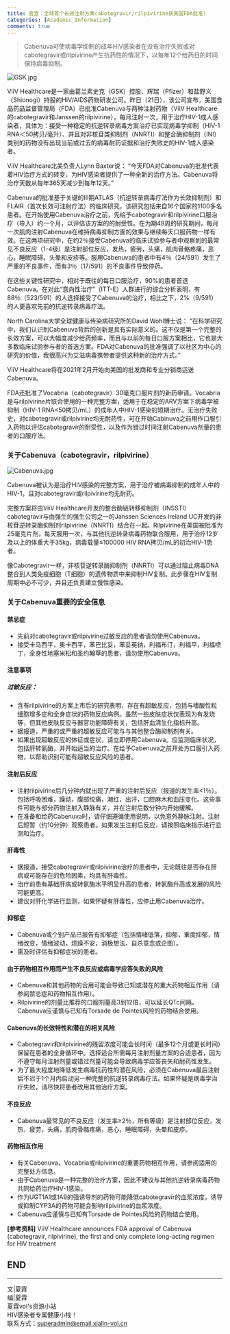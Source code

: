 ```yaml
---
title: 官宣：全球首个长效注射方案cabotegravir/rilpivirine获美国FDA批准!
categories: [Academic_Information]
comments: true
---
```

> Cabenuva可使病毒学抑制的成年HIV感染者在没有治疗失败或对cabotegravir或rilpivirine产生抗药性的情况下，以每年12个给药日的时间保持病毒抑制。

![GSK.jpg](https://i.loli.net/2021/01/22/dySk8rJ4wRpXY7I.jpg)

ViiV Healthcare是一家由葛兰素史克（GSK）控股、辉瑞（Pfizer）和盐野义（Shionogi）持股的HIV/AIDS药物研发公司。昨日（21日），该公司宣布，美国食品药品监督管理局（FDA）已批准Cabenuva与两种注射药物（ViiV Healthcare的cabotegravir和Janssen的rilpivirine），每月注射一次，用于治疗HIV-1成人感染者，具体为：接受一种稳定的抗逆转录病毒方案治疗已实现病毒学抑制（HIV-1 RNA＜50拷贝/毫升）、并且对非核苷类抑制剂（NNRTI）和整合酶抑制剂（INI）类别的药物没有出现当前或过去的病毒耐药证据和治疗失败史的HIV-1成人感染者。

ViiV Healthcare北美负责人Lynn Baxter说： “今天FDA对Cabenuva的批准代表着HIV治疗方式的转变，为HIV感染者提供了一种全新的治疗方法。Cabenuva将治疗天数从每年365天减少到每年12天。”

Cabenuva的批准基于关键的III期ATLAS（抗逆转录病毒疗法作为长效抑制剂）和FLAIR（首次长效可注射疗法）的临床研究，该研究包括来自16个国家的1100多名患者。在开始使用Cabenuva治疗之前，先给予cabotegravir和rilpivirine口服治疗（导入）约一个月，以评估该方案的的耐受性。在为期48周的研究期间，每月一次肌肉注射Cabenuva在维持病毒抑制方面的效果与继续每天口服药物一样有效。在这两项研究中，在约2％接受Cabenuva的临床试验参与者中观察到的最常见不良反应（1-4级）是注射部位反应，发热，疲劳，头痛，肌肉骨骼疼痛，恶心，睡眠障碍，头晕和皮疹等。服用Cabenuva的患者中有4％（24/591）发生了严重的不良事件，而有3％（17/591）的不良事件导致停药。

在这些关键性研究中，相对于既往的每日口服治疗，90%的患者首选Cabenuva。在对此“意向性治疗”（ITT-E）人群进行的综合分析表明，有88％（523/591）的人选择接受了Cabenuva的治疗，相比之下，2%（9/591）的人更喜欢先前的抗逆转录病毒疗法。

North Carolina大学全球健康与传染病研究所的David Wohl博士说： “在科学研究中，我们认识到Cabenuva背后的创新是具有实际意义的。这不仅是第一个完整的长效方案，可以大幅度减少给药频率，而且与以前的每日口服方案相比，它也是大多数临床试验参与者的首选方案。FDA对Cabenuva的批准强调了以社区为中心的研究的价值，我很高兴为艾滋病毒携带者提供这种新的治疗方式。”

ViiV Healthcare将在2021年2月开始向美国的批发商和专业分销商运送Cabenuva。

FDA还批准了Vocabria（cabotegravir）30毫克口服片剂的新药申请。Vocabria是与rilpivirine片联合使用的一种完整方案，适用于在稳定的ARV方案下病毒学被抑制（HIV-1 RNA<50拷贝/mL）的成年人中HIV-1感染的短期治疗。无治疗失败史，对cabotegravir或rilpivirine均无耐药性，可在开始Cabinuva之前用作口服引入药物以评估cabotegravir的耐受性，以及作为错过时间注射Cabenuva剂量的患者的口服疗法。

### 关于Cabenuva（cabotegravir，rilpivirine）

![Cabenuva.jpg](https://i.loli.net/2021/01/22/nG8j73VC9WySM2I.jpg)

Cabenuva被认为是治疗HIV感染的完整方案，用于治疗被病毒抑制的成年人中的HIV-1，且对cabotegravir或rilpivirine均无耐药。

完整方案将由ViiV Healthcare开发的整合酶链转移抑制剂（INSSTI）cabotegravir与由强生的强生公司之一的Janssen Sciences Ireland UC开发的非核苷逆转录酶抑制剂rilpivirine（NNRTI）结合在一起。Rilpivirine在美国被批准为25毫克片剂，每天服用一次，与其他抗逆转录病毒药物联合服用，用于治疗12岁及以上的体重大于35kg，病毒载量≤100000 HIV RNA拷贝/mL的初治HIV-1患者。

像Cabotegravir一样，非核苷逆转录酶抑制剂（NNRTI）可以通过阻止病毒DNA整合到人类免疫细胞（T细胞）的遗传物质中来抑制HIV复制。此步骤在HIV复制周期中必不可少，并且还负责建立慢性感染。

### 关于Cabenuva重要的安全信息

#### 禁忌症

- 先前对cabotegravir或rilpivirine过敏反应的患者请勿使用Cabenuva。
- 接受卡马西平，奥卡西平，苯巴比妥，苯妥英钠，利福布汀，利福平，利福喷丁，全身性地塞米松和圣约翰草的患者，请勿使用Cabenuva。

#### 注意事项

##### 过敏反应：

- 含有rilpivirine的方案上市后的研究表明，存在有超敏反应，包括与嗜酸性粒细胞增多症和全身症状的药物反应病例。虽然一些皮肤症状仅表现为有发烧等，但其他皮肤反应与器官功能障碍有关，包括肝血清生化指标升高。
- 据报道，严重的或严重的超敏反应可能与与其他整合酶抑制剂有关。
- 如果出现超敏反应的体征或症状，请立即停用Cabenuva。应监测临床状况，包括肝转氨酶，并开始适当的治疗。在给予Cabenuva之前开处方口服引入药物，以帮助识别可能有超敏反应风险的患者。

#### 注射后反应

- 注射rilpivirine后几分钟内就出现了严重的注射后反应（报道的发生率<1％），包括呼吸困难，躁动，腹部绞痛，潮红，出汗，口腔麻木和血压变化。这些事件可能与部分药物注射入静脉有关，并在注射后数分钟内开始缓解。
- 在准备和给药Cabenuva时，请仔细遵循使用说明，以免意外静脉注射。注射后短暂（约10分钟）观察患者。如果发生注射后反应，请按照临床指示进行监测和治疗。

#### 肝毒性

- 据报道，接受cabotegravir或rilpivirine治疗的患者中，无论既往是否存在肝病或可能存在的危险因素，均具有肝毒性。
- 治疗前患有基础肝病或转氨酶水平明显升高的患者，转氨酶升高或发展的风险可能更高。
- 建议对肝化学进行监测，如果怀疑有肝毒性，应停止用Cabenuva治疗。

#### 抑郁症

- Cabenuva或个别产品已报告有抑郁症（包括情绪低落，抑郁，重度抑郁，情绪改变，情绪波动，烦躁不安，消极想法，自杀意念或企图）。
- 需及时评估有抑郁症状的患者。

#### 由于药物相互作用而产生不良反应或病毒学应答失败的风险

- Cabenuva和其他药物的合用可能会导致已知或潜在的重大药物相互作用（请参阅禁忌症和药物相互作用）。
- Rilpivirine的剂量比推荐的口服剂量高3到12倍，可以延长QTc间隔。Cabenuva应谨慎与已知有Torsade de Pointes风险的药物结合使用。

#### Cabenuva的长效特性和潜在的相关风险

- Cabotegravir和rilpivirine的残留浓度可能会长时间（最多12个月或更长时间）保留在患者的全身循环中。选择适合所需每月注射剂量方案的合适患者，因为不遵守每月注射剂量或错过剂量可能会导致病毒学应答丧失和耐药性发生。
- 为了最大程度地降低发生病毒抗药性的潜在风险，必须在Cabenuva最后注射后不迟于1个月内启动另一种完整的抗逆转录病毒疗法。如果怀疑是病毒学治疗失败，请尽快将患者改用其他治疗方案。

#### 不良反应

- Cabenuva最常见的不良反应（发生率≥2％，所有等级）是注射部位反应，发热，疲劳，头痛，肌肉骨骼疼痛，恶心，睡眠障碍，头晕和皮疹。

#### 药物相互作用

- 有关Cabenuva，Vocabria或rilpivirine的重要药物相互作用，请参阅适用的完整处方信息。
- 由于Cabenuva是一种完整的治疗方案，因此不建议与其他抗逆转录病毒药物共同给药治疗HIV-1感染。
- 作为UGT1A1或1A9的强诱导剂的药物可能降低cabotegravir的血浆浓度。诱导或抑制CYP3A的药物可能会影响rilpivirine的血浆浓度。
- Cabenuva应谨慎与已知有Torsade de Pointes风险的药物结合使用。


**[参考资料]** ViiV Healthcare announces FDA approval of Cabenuva (cabotegravir, rilpivirine), the first and only complete long-acting regimen for HIV treatment


END<br>
---

---
文|夏霖<br>
编|夏霖<br>
夏霖vol's资源小站<br>
HIV感染者专属健康小栈！<br>
联系方式：superadmin@email.xialin-vol.cn
